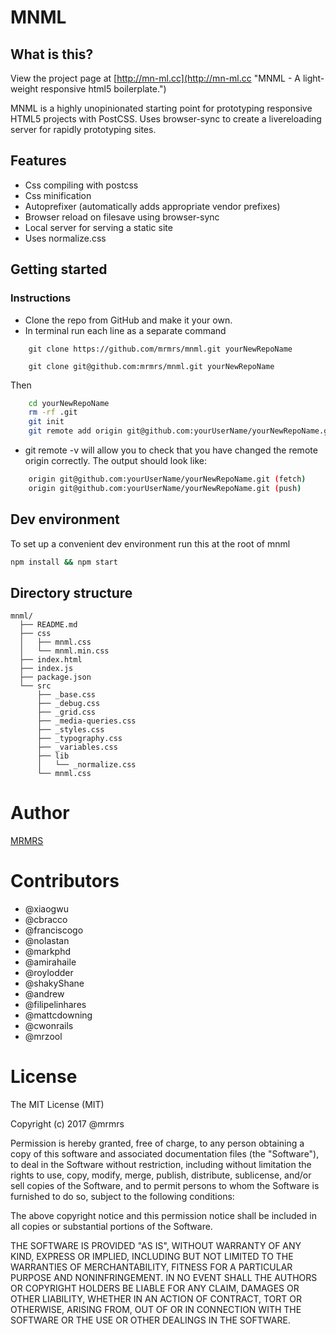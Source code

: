 # MNML

## What is this?

View the project page at [http://mn-ml.cc](http://mn-ml.cc "MNML - A light-weight responsive html5 boilerplate.")

MNML is a highly unopinionated starting point for prototyping responsive HTML5 projects with PostCSS.
Uses browser-sync to create a livereloading server for rapidly prototyping sites.

## Features

* Css compiling with postcss
* Css minification
* Autoprefixer (automatically adds appropriate vendor prefixes)
* Browser reload on filesave using browser-sync
* Local server for serving a static site
* Uses normalize.css

## Getting started

### Instructions

* Clone the repo from GitHub and make it your own.
* In terminal run each line as a separate command

```https
    git clone https://github.com/mrmrs/mnml.git yourNewRepoName
```

```ssh
    git clone git@github.com:mrmrs/mnml.git yourNewRepoName
```

Then

```bash
    cd yourNewRepoName
    rm -rf .git
    git init
    git remote add origin git@github.com:yourUserName/yourNewRepoName.git
```

* git remote -v will allow you to check that you have changed the remote origin correctly. The output should look like:
```bash
    origin git@github.com:yourUserName/yourNewRepoName.git (fetch)
    origin git@github.com:yourUserName/yourNewRepoName.git (push)
```

## Dev environment
To set up a convenient dev environment run this at the root of mnml

```bash
npm install && npm start
```


## Directory structure
```
mnml/
  ├── README.md
  ├── css
  │   ├── mnml.css
  │   └── mnml.min.css
  ├── index.html
  ├── index.js
  ├── package.json
  └── src
      ├── _base.css
      ├── _debug.css
      ├── _grid.css
      ├── _media-queries.css
      ├── _styles.css
      ├── _typography.css
      ├── _variables.css
      ├── lib
      │   └── _normalize.css
      └── mnml.css

```

# Author

[MRMRS](http://mrmrs.io "Adam Morse - Designer Developer")

# Contributors

- @xiaogwu
- @cbracco
- @franciscogo
- @nolastan
- @markphd
- @amirahaile
- @roylodder
- @shakyShane
- @andrew
- @filipelinhares
- @mattcdowning
- @cwonrails
- @mrzool

# License

The MIT License (MIT)

Copyright (c) 2017 @mrmrs

Permission is hereby granted, free of charge, to any person obtaining a copy
of this software and associated documentation files (the "Software"), to deal
in the Software without restriction, including without limitation the rights
to use, copy, modify, merge, publish, distribute, sublicense, and/or sell
copies of the Software, and to permit persons to whom the Software is
furnished to do so, subject to the following conditions:

The above copyright notice and this permission notice shall be included in
all copies or substantial portions of the Software.

THE SOFTWARE IS PROVIDED "AS IS", WITHOUT WARRANTY OF ANY KIND, EXPRESS OR
IMPLIED, INCLUDING BUT NOT LIMITED TO THE WARRANTIES OF MERCHANTABILITY,
FITNESS FOR A PARTICULAR PURPOSE AND NONINFRINGEMENT. IN NO EVENT SHALL THE
AUTHORS OR COPYRIGHT HOLDERS BE LIABLE FOR ANY CLAIM, DAMAGES OR OTHER
LIABILITY, WHETHER IN AN ACTION OF CONTRACT, TORT OR OTHERWISE, ARISING FROM,
OUT OF OR IN CONNECTION WITH THE SOFTWARE OR THE USE OR OTHER DEALINGS IN
THE SOFTWARE.

